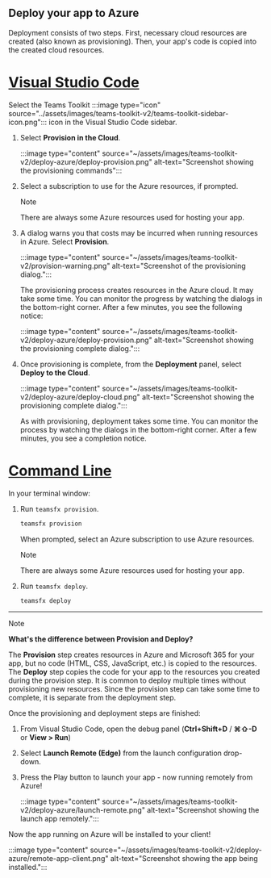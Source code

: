 ## Deploy your app to Azure

Deployment consists of two steps.  First, necessary cloud resources are created (also known as provisioning). Then, your app's code is copied into the created cloud resources.

# [Visual Studio Code](#tab/vscode)

Select the Teams Toolkit :::image type="icon" source="../assets/images/teams-toolkit-v2/teams-toolkit-sidebar-icon.png"::: icon in the Visual Studio Code sidebar.

1. Select **Provision in the Cloud**.

   :::image type="content" source="~/assets/images/teams-toolkit-v2/deploy-azure/deploy-provision.png" alt-text="Screenshot showing the provisioning commands":::

1. Select a subscription to use for the Azure resources, if prompted.

   > [!NOTE]
   > There are always some Azure resources used for hosting your app.

1. A dialog warns you that costs may be incurred when running resources in Azure. Select **Provision**.

   :::image type="content" source="~/assets/images/teams-toolkit-v2/provision-warning.png" alt-text="Screenshot of the provisioning dialog.":::

   The provisioning process creates resources in the Azure cloud. It may take some time. You can monitor the progress by watching the dialogs in the bottom-right corner. After a few minutes, you see the following notice:

   :::image type="content" source="~/assets/images/teams-toolkit-v2/deploy-azure/deploy-provision.png" alt-text="Screenshot showing the provisioning complete dialog.":::

1. Once provisioning is complete, from the **Deployment** panel, select **Deploy to the Cloud**. 

   :::image type="content" source="~/assets/images/teams-toolkit-v2/deploy-azure/deploy-cloud.png" alt-text="Screenshot showing the provisioning complete dialog.":::

   As with provisioning, deployment takes some time. You can monitor the process by watching the dialogs in the bottom-right corner. After a few minutes, you see a completion notice.

# [Command Line](#tab/cli)

In your terminal window:

1. Run `teamsfx provision`.

   ``` bash
   teamsfx provision
   ```

   When prompted, select an Azure subscription to use Azure resources.

   > [!NOTE]
   > There are always some Azure resources used for hosting your app.

1. Run `teamsfx deploy`.

   ``` bash
   teamsfx deploy
   ```

---

> [!NOTE]
> **What's the difference between Provision and Deploy?**
>
> The **Provision** step creates resources in Azure and Microsoft 365 for your app, but no code (HTML, CSS, JavaScript, etc.) is copied to the resources. The **Deploy** step copies the code for your app to the resources you created during the provision step. It is common to deploy multiple times without provisioning new resources. Since the provision step can take some time to complete, it is separate from the deployment step.

Once the provisioning and deployment steps are finished:

1. From Visual Studio Code, open the debug panel (**Ctrl+Shift+D** / **⌘⇧-D** or **View > Run**)
1. Select **Launch Remote (Edge)** from the launch configuration drop-down.
1. Press the Play button to launch your app - now running remotely from Azure!

   :::image type="content" source="~/assets/images/teams-toolkit-v2/deploy-azure/launch-remote.png" alt-text="Screenshot showing the launch app remotely.":::

Now the app running on Azure will be installed to your client!

   :::image type="content" source="~/assets/images/teams-toolkit-v2/deploy-azure/remote-app-client.png" alt-text="Screenshot showing the app being installed.":::